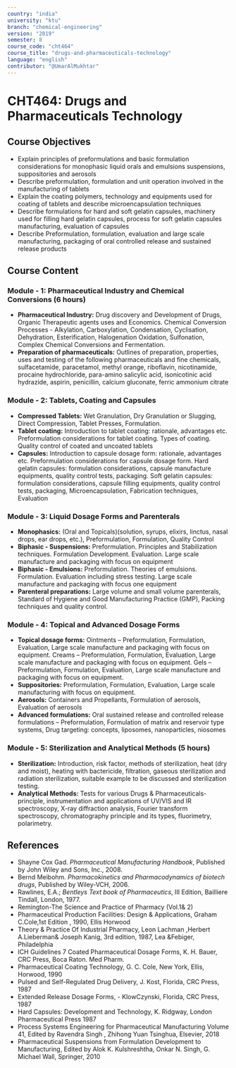 ```yaml
---
country: "india"
university: "ktu"
branch: "chemical-engineering"
version: "2019"
semester: 8
course_code: "cht464"
course_title: "drugs-and-pharmaceuticals-technology"
language: "english"
contributor: "@UmarAlMukhtar"
---
```


# CHT464: Drugs and Pharmaceuticals Technology

## Course Objectives

- Explain principles of preformulations and basic formulation considerations for monophasic liquid orals and emulsions suspensions, suppositories and aerosols
- Describe preformulation, formulation and unit operation involved in the manufacturing of tablets
- Explain the coating polymers, technology and equipments used for coating of tablets and describe microencapsulation techniques
- Describe formulations for hard and soft gelatin capsules, machinery used for filling hard gelatin capsules, process for soft gelatin capsules manufacturing, evaluation of capsules
- Describe Preformulation, formulation, evaluation and large scale manufacturing, packaging of oral controlled release and sustained release products

## Course Content

### Module - 1: Pharmaceutical Industry and Chemical Conversions (6 hours)

- **Pharmaceutical Industry:** Drug discovery and Development of Drugs, Organic Therapeutic agents uses and Economics. Chemical Conversion Processes - Alkylation, Carboxylation, Condensation, Cyclisation, Dehydration, Esterification, Halogenation Oxidation, Sulfonation, Complex Chemical Conversions and Fermentation.
- **Preparation of pharmaceuticals:** Outlines of preparation, properties, uses and testing of the following pharmaceuticals and fine chemicals, sulfacetamide, paracetamol, methyl orange, riboflavin, nicotinamide, procaine hydrochloride, para-amino salicylic acid, isonicotinic acid hydrazide, aspirin, penicillin, calcium gluconate, ferric ammonium citrate

### Module - 2: Tablets, Coating and Capsules

- **Compressed Tablets:** Wet Granulation, Dry Granulation or Slugging, Direct Compression, Tablet Presses, Formulation.
- **Tablet coating:** Introduction to tablet coating: rationale, advantages etc. Preformulation considerations for tablet coating. Types of coating. Quality control of coated and uncoated tablets
- **Capsules:** Introduction to capsule dosage form: rationale, advantages etc. Preformulation considerations for capsule dosage form. Hard gelatin capsules: formulation considerations, capsule manufacture equipments, quality control tests, packaging. Soft gelatin capsules: formulation considerations, capsule filling equipments, quality control tests, packaging, Microencapsulation, Fabrication techniques, Evaluation

### Module - 3: Liquid Dosage Forms and Parenterals

- **Monophasics:** (Oral and Topicals)(solution, syrups, elixirs, linctus, nasal drops, ear drops, etc.), Preformulation, Formulation, Quality Control
- **Biphasic - Suspensions:** Preformulation. Principles and Stabilization techniques. Formulation Development. Evaluation. Large scale manufacture and packaging with focus on equipment
- **Biphasic - Emulsions:** Preformulation. Theories of emulsions. Formulation. Evaluation including stress testing. Large scale manufacture and packaging with focus one equipment
- **Parenteral preparations:** Large volume and small volume parenterals, Standard of Hygiene and Good Manufacturing Practice (GMP), Packing techniques and quality control.

### Module - 4: Topical and Advanced Dosage Forms

- **Topical dosage forms:** Ointments – Preformulation, Formulation, Evaluation, Large scale manufacture and packaging with focus on equipment. Creams – Preformulation, Formulation, Evaluation, Large scale manufacture and packaging with focus on equipment. Gels – Preformulation, Formulation, Evaluation, Large scale manufacture and packaging with focus on equipment.
- **Suppositories:** Preformulation, Formulation, Evaluation, Large scale manufacturing with focus on equipment.
- **Aerosols:** Containers and Propellants, Formulation of aerosols, Evaluation of aerosols
- **Advanced formulations:** Oral sustained release and controlled release formulations – Preformulation, Formulation of matrix and reservoir type systems, Drug targeting: concepts, liposomes, nanoparticles, niosomes

### Module - 5: Sterilization and Analytical Methods (5 hours)

- **Sterilization:** Introduction, risk factor, methods of sterilization, heat (dry and moist), heating with bactericide, filtration, gaseous sterilization and radiation sterilization, suitable example to be discussed and sterilization testing.
- **Analytical Methods:** Tests for various Drugs & Pharmaceuticals- principle, instrumentation and applications of UV/VIS and IR spectroscopy, X-ray diffraction analysis, Fourier transform spectroscopy, chromatography principle and its types, fluorimetry, polarimetry.

## References

- Shayne Cox Gad. _Pharmaceutical Manufacturing Handbook_, Published by John Wiley and Sons, Inc., 2008.
- Bernd Meibohm. _Pharmacokinetics and Pharmacodynamics of biotech drugs_, Published by Wiley-VCH, 2006.
- Rawlines, E.A.; _Bentleys Text book of Pharmaceutics_, III Edition, Bailliere Tindall, London, 1977.
- Remington-The Science and Practice of Pharmacy (Vol.1& 2)
- Pharmaceutical Production Facilities: Design & Applications, Graham C.Cole,1st Edition , 1990, Ellis Horwood
- Theory & Practice Of Industrial Pharmacy, Leon Lachman ,Herbert A.Lieberman& Joseph Kanig, 3rd edition, 1987, Lea &Febiger, Philadelphia
- ICH Guidelines 7 Coated Pharmaceutical Dosage Forms, K. H. Bauer, CRC Press, Boca Raton. Med Pharm.
- Pharmaceutical Coating Technology, G. C. Cole, New York, Ellis, Horwood, 1990
- Pulsed and Self-Regulated Drug Delivery, J. Kost, Florida, CRC Press, 1987
- Extended Release Dosage Forms, - KlowCzynski, Florida, CRC Press, 1987
- Hard Capsules: Development and Technology, K. Ridgway, London Pharmaceutical Press 1987
- Process Systems Engineering for Pharmaceutical Manufacturing Volume 41, Edited by Ravendra Singh , Zhihong Yuan Tsinghua, Elsevier, 2018
- Pharmaceutical Suspensions from Formulation Development to Manufacturing, Edited by Alok K. Kulshreshtha, Onkar N. Singh, G. Michael Wall, Springer, 2010
